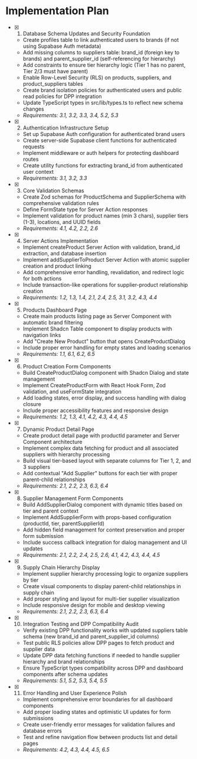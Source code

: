 # Implementation Plan

- [x] 1. Database Schema Updates and Security Foundation





  - Create profiles table to link authenticated users to brands (if not using Supabase Auth metadata)
  - Add missing columns to suppliers table: brand_id (foreign key to brands) and parent_supplier_id (self-referencing for hierarchy)
  - Add constraints to ensure tier hierarchy logic (Tier 1 has no parent, Tier 2/3 must have parent)
  - Enable Row-Level Security (RLS) on products, suppliers, and product_suppliers tables
  - Create brand isolation policies for authenticated users and public read policies for DPP integration
  - Update TypeScript types in src/lib/types.ts to reflect new schema changes
  - _Requirements: 3.1, 3.2, 3.3, 3.4, 5.2, 5.3_

- [x] 2. Authentication Infrastructure Setup





  - Set up Supabase Auth configuration for authenticated brand users
  - Create server-side Supabase client functions for authenticated requests
  - Implement middleware or auth helpers for protecting dashboard routes
  - Create utility functions for extracting brand_id from authenticated user context
  - _Requirements: 3.1, 3.2, 3.3_

- [x] 3. Core Validation Schemas





  - Create Zod schemas for ProductSchema and SupplierSchema with comprehensive validation rules
  - Define FormState type for Server Action responses
  - Implement validation for product names (min 3 chars), supplier tiers (1-3), locations, and UUID fields
  - _Requirements: 4.1, 4.2, 2.2, 2.6_

- [x] 4. Server Actions Implementation





  - Implement createProduct Server Action with validation, brand_id extraction, and database insertion
  - Implement addSupplierToProduct Server Action with atomic supplier creation and product linking
  - Add comprehensive error handling, revalidation, and redirect logic for both actions
  - Include transaction-like operations for supplier-product relationship creation
  - _Requirements: 1.2, 1.3, 1.4, 2.1, 2.4, 2.5, 3.1, 3.2, 4.3, 4.4_

- [x] 5. Products Dashboard Page




  - Create main products listing page as Server Component with automatic brand filtering
  - Implement Shadcn Table component to display products with navigation links
  - Add "Create New Product" button that opens CreateProductDialog
  - Include proper error handling for empty states and loading scenarios
  - _Requirements: 1.1, 6.1, 6.2, 6.5_

- [x] 6. Product Creation Form Components





  - Build CreateProductDialog component with Shadcn Dialog and state management
  - Implement CreateProductForm with React Hook Form, Zod validation, and useFormState integration
  - Add loading states, error display, and success handling with dialog closure
  - Include proper accessibility features and responsive design
  - _Requirements: 1.2, 1.3, 4.1, 4.2, 4.3, 4.4, 4.5_

- [x] 7. Dynamic Product Detail Page





  - Create product detail page with productId parameter and Server Component architecture
  - Implement complex data fetching for product and all associated suppliers with hierarchy processing
  - Build visual tier-based layout with separate columns for Tier 1, 2, and 3 suppliers
  - Add contextual "Add Supplier" buttons for each tier with proper parent-child relationships
  - _Requirements: 2.1, 2.2, 2.3, 6.3, 6.4_

- [x] 8. Supplier Management Form Components





  - Build AddSupplierDialog component with dynamic titles based on tier and parent context
  - Implement AddSupplierForm with props-based configuration (productId, tier, parentSupplierId)
  - Add hidden field management for context preservation and proper form submission
  - Include success callback integration for dialog management and UI updates
  - _Requirements: 2.1, 2.2, 2.4, 2.5, 2.6, 4.1, 4.2, 4.3, 4.4, 4.5_

- [x] 9. Supply Chain Hierarchy Display





  - Implement supplier hierarchy processing logic to organize suppliers by tier
  - Create visual components to display parent-child relationships in supply chain
  - Add proper styling and layout for multi-tier supplier visualization
  - Include responsive design for mobile and desktop viewing
  - _Requirements: 2.1, 2.2, 2.3, 6.3, 6.4_

- [x] 10. Integration Testing and DPP Compatibility Audit





  - Verify existing DPP functionality works with updated suppliers table schema (new brand_id and parent_supplier_id columns)
  - Test public RLS policies allow DPP pages to fetch product and supplier data
  - Update DPP data fetching functions if needed to handle supplier hierarchy and brand relationships
  - Ensure TypeScript types compatibility across DPP and dashboard components after schema updates
  - _Requirements: 5.1, 5.2, 5.3, 5.4, 5.5_

- [x] 11. Error Handling and User Experience Polish





  - Implement comprehensive error boundaries for all dashboard components
  - Add proper loading states and optimistic UI updates for form submissions
  - Create user-friendly error messages for validation failures and database errors
  - Test and refine navigation flow between products list and detail pages
  - _Requirements: 4.2, 4.3, 4.4, 4.5, 6.5_